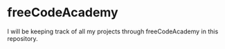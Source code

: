 # freeCodeAcademy
I will be keeping track of all my projects through freeCodeAcademy in this repository.
